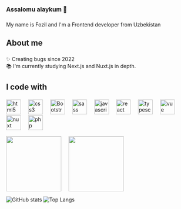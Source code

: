 ### Assalomu alaykum 👋

###

<p align="left">My name is Fozil and I'm a Frontend developer from Uzbekistan</p>

###

<h2 align="left">About me</h2>

###

<p align="left">✨ Creating bugs since 2022<br>📚 I'm currently studying Next.js and Nuxt.js in depth.</p>

###

<h2 align="left">I code with</h2>

###

<div align="left">
  <img src="https://cdn.jsdelivr.net/gh/devicons/devicon/icons/html5/html5-original.svg" height="40" alt="html5 logo" />
  <img width="12" />
  <img src="https://cdn.jsdelivr.net/gh/devicons/devicon/icons/css3/css3-original.svg" height="40" alt="css3 logo" />
  <img width="12" />
  <img src="https://cdn.jsdelivr.net/gh/devicons/devicon/icons/bootstrap/bootstrap-original.svg" height="40" alt="Bootstrap logo" />
  <img width="12" />
  <img src="https://cdn.jsdelivr.net/gh/devicons/devicon/icons/sass/sass-original.svg" height="40" alt="sass logo" />
  <img width="12" />
  <img src="https://cdn.jsdelivr.net/gh/devicons/devicon/icons/javascript/javascript-original.svg" height="40" alt="javascript logo" />
  <img width="12" />
  <img src="https://cdn.jsdelivr.net/gh/devicons/devicon/icons/react/react-original.svg" height="40" alt="react logo" />
  <img width="12" />
  <img src="https://cdn.jsdelivr.net/gh/devicons/devicon/icons/typescript/typescript-original.svg" height="40" alt="typescript logo" />
  <img width="12" />
  <img src="https://cdn.jsdelivr.net/gh/devicons/devicon/icons/vuejs/vuejs-original.svg" height="40" alt="vue logo" />
  <img width="12" />
  <img src="https://cdn.jsdelivr.net/gh/devicons/devicon/icons/nuxtjs/nuxtjs-original.svg" height="40" alt="nuxt logo" />
  <img width="12" />
  <img src="https://cdn.jsdelivr.net/gh/devicons/devicon/icons/php/php-original.svg" height="40" alt="php logo" />
</div>

<p style="display: flex; align-items: center; justify-content: start; gap: 20px;">
  <img src="https://www.codewars.com/users/az1mov_f/badges/large" height="150" />
  <img src="https://leetcard.jacoblin.cool/az1mov_f?theme=dark&font=baloo&ext=contest" height="150" />
</p>

![GitHub stats](https://github-readme-stats.vercel.app/api?username=az1mov-f&count_private=true&show_icons=true&line_height=40&theme=holi)
![Top Langs](https://github-readme-stats.vercel.app/api/top-langs/?username=az1mov-f&langs_count=5&hide=html,cmake&theme=holi)


